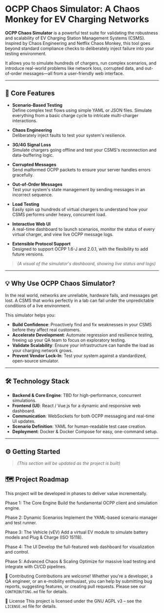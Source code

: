 # OCPP Chaos Simulator: A Chaos Monkey for EV Charging Networks

**OCPP Chaos Simulator** is a powerful test suite for validating the robustness and scalability of EV Charging Station Management Systems (CSMS). Inspired by Chaos Engineering and Netflix Chaos Monkey, this tool goes beyond standard compliance checks to deliberately inject failure into your testing environment.

It allows you to simulate hundreds of chargers, run complex scenarios, and introduce real-world problems like network loss, corrupted data, and out-of-order messages—all from a user-friendly web interface.

---

## 🚀 Core Features

- **Scenario-Based Testing**  
  Define complex test flows using simple YAML or JSON files. Simulate everything from a basic charge cycle to intricate multi-charger interactions.

- **Chaos Engineering**  
  Deliberately inject faults to test your system's resilience.

- **3G/4G Signal Loss**  
  Simulate chargers going offline and test your CSMS's reconnection and data-buffering logic.

- **Corrupted Messages**  
  Send malformed OCPP packets to ensure your server handles errors gracefully.

- **Out-of-Order Messages**  
  Test your system's state management by sending messages in an incorrect sequence.

- **Load Testing**  
  Easily spin up hundreds of virtual chargers to understand how your CSMS performs under heavy, concurrent load.

- **Interactive Web UI**  
  A real-time dashboard to launch scenarios, monitor the status of every virtual charger, and view live OCPP message logs.

- **Extensible Protocol Support**  
  Designed to support OCPP 1.6-J and 2.0.1, with the flexibility to add future versions.

> _(A visual of the simulator's dashboard, showing live status and logs)_

---

## 💡 Why Use OCPP Chaos Simulator?

In the real world, networks are unreliable, hardware fails, and messages get lost. A CSMS that works perfectly in a lab can fail under the unpredictable conditions of a live environment.

This simulator helps you:

- **Build Confidence**: Proactively find and fix weaknesses in your CSMS before they affect real customers.
- **Accelerate Development**: Automate regression and resilience testing, freeing up your QA team to focus on exploratory testing.
- **Validate Scalability**: Ensure your infrastructure can handle the load as your charging network grows.
- **Prevent Vendor Lock-In**: Test your system against a standardized, open-source simulator.

---

## 🛠 Technology Stack

- **Backend & Core Engine**: TBD for high-performance, concurrent simulations.
- **Frontend (UI)**: React / Vue.js for a dynamic and responsive web dashboard.
- **Communication**: WebSockets for both OCPP messaging and real-time UI updates.
- **Scenario Definition**: YAML for human-readable test case creation.
- **Deployment**: Docker & Docker Compose for easy, one-command setup.

---

## ⚙️ Getting Started

> _(This section will be updated as the project is built)_

## 🗺 Project Roadmap
This project will be developed in phases to deliver value incrementally.

Phase 1: The Core Engine
Build the fundamental OCPP client and simulation engine.

Phase 2: Dynamic Scenarios
Implement the YAML-based scenario manager and test runner.

Phase 3: The Vehicle (vEV)
Add a virtual EV module to simulate battery models and Plug & Charge (ISO 15118).

Phase 4: The UI
Develop the full-featured web dashboard for visualization and control.

Phase 5: Advanced Chaos & Scaling
Optimize for massive load testing and integrate with CI/CD pipelines.

🤝 Contributing
Contributions are welcome! Whether you're a developer, a QA engineer, or an e-mobility enthusiast, you can help by submitting bug reports, suggesting features, or creating pull requests.
Please see our `CONTRIBUTING.md` file for details.

📄 License
This project is licensed under the GNU AGPL v3 – see the `LICENSE.md` file for details.
